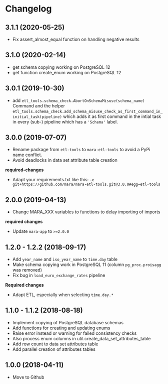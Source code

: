 # Changelog

## 3.1.1 (2020-05-25)

- Fix assert_almost_equal function on handling negative results


## 3.1.0 (2020-02-14)

- get schema copying working on PostgreSQL 12
- get function create_enum working on PostgreSQL 12


## 3.0.1 (2019-10-30)

- add `etl_tools.schema_check.AbortOnSchemaMisuse(schema_name)` Command
  and the helper
  `etl_tools.schema_check.add_schema_misuse_check_as_first_command_in_initial_task(pipeline)`
  which adds it as first command in the intial task in every (sub-) pipeline
  which has a `'Schema'` label.


## 3.0.0 (2019-07-07)

- Rename package from `etl-tools` to `mara-etl-tools` to avoid a PyPi name conflict.
- Avoid deadlocks in data set attribute table creation

**required-changes** 

- Adapt your requirements.txt like this: `-e git+https://github.com/mara/mara-etl-tools.git@3.0.0#egg=etl-tools
`


## 2.0.0 (2019-04-13)

- Change MARA_XXX variables to functions to delay importing of imports

**required changes** 

- Update `mara-app` to `>=2.0.0`


## 1.2.0 - 1.2.2 (2018-09-17)

- Add `year_name` and `iso_year_name` to `time.day` table
- Make schema copying work in PostgreSQL 11 (column `pg_proc.proisagg` was removed)
- Fix bug in `load_euro_exchange_rates` pipeline

**Required changes**

- Adapt ETL, especially when selecting `time.day.*`


## 1.1.0 - 1.1.2 (2018-08-18)

- Implement copying of PostgreSQL database schemas
- Add functions for creating and updating enums
- Raise error instead or warning for failed consistency checks
- Also process enum columns in util.create_data_set_attributes_table
- Add row count to data set attributes table
- Add parallel creation of attributes tables


## 1.0.0 (2018-04-11) 

- Move to Github

